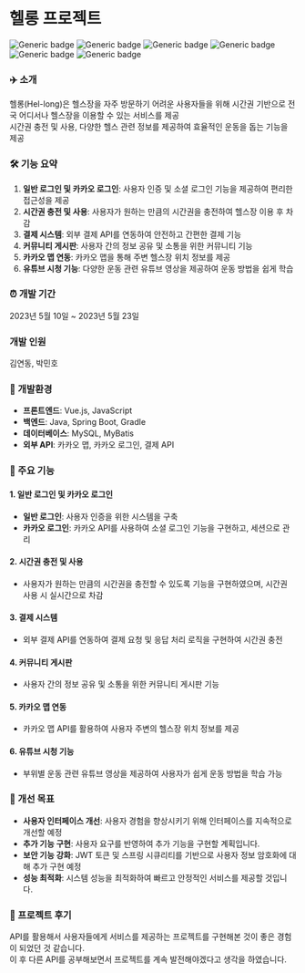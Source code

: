 # 헬롱 프로젝트
![Generic badge](https://img.shields.io/badge/Vue.js-3.4.21-green.svg) ![Generic badge](https://img.shields.io/badge/JavaScript-ES6-yellow.svg) ![Generic badge](https://img.shields.io/badge/Spring_Boot-3.2.5-blue.svg) ![Generic badge](https://img.shields.io/badge/Gradle-orange.svg) ![Generic badge](https://img.shields.io/badge/MySQL-8.3.0-lightgrey.svg) ![Generic badge](https://img.shields.io/badge/MyBatis-3.0.3-brightgreen.svg)

### ✈️ 소개
헬롱(Hel-long)은 헬스장을 자주 방문하기 어려운 사용자들을 위해 시간권 기반으로 전국 어디서나 헬스장을 이용할 수 있는 서비스를 제공 <br>
시간권 충전 및 사용, 다양한 헬스 관련 정보를 제공하여 효율적인 운동을 돕는 기능을 제공

### 🛠 기능 요약
1. **일반 로그인 및 카카오 로그인**: 사용자 인증 및 소셜 로그인 기능을 제공하여 편리한 접근성을 제공
2. **시간권 충전 및 사용**: 사용자가 원하는 만큼의 시간권을 충전하여 헬스장 이용 후 차감
3. **결제 시스템**: 외부 결제 API를 연동하여 안전하고 간편한 결제 기능
4. **커뮤니티 게시판**: 사용자 간의 정보 공유 및 소통을 위한 커뮤니티 기능
5. **카카오 맵 연동**: 카카오 맵을 통해 주변 헬스장 위치 정보를 제공
6. **유튜브 시청 기능**: 다양한 운동 관련 유튜브 영상을 제공하여 운동 방법을 쉽게 학습 

### ⏰ 개발 기간
2023년 5월 10일 ~ 2023년 5월 23일

### 개발 인원
김연동, 박민호 

### 📌 개발환경
- **프론트엔드**: Vue.js, JavaScript
- **백엔드**: Java, Spring Boot, Gradle
- **데이터베이스**: MySQL, MyBatis
- **외부 API**: 카카오 맵, 카카오 로그인, 결제 API

### 📌 주요 기능

#### 1. 일반 로그인 및 카카오 로그인
- **일반 로그인**: 사용자 인증을 위한 시스템을 구축
- **카카오 로그인**: 카카오 API를 사용하여 소셜 로그인 기능을 구현하고, 세션으로 관리

#### 2. 시간권 충전 및 사용
- 사용자가 원하는 만큼의 시간권을 충전할 수 있도록 기능을 구현하였으며, 시간권 사용 시 실시간으로 차감

#### 3. 결제 시스템
- 외부 결제 API를 연동하여 결제 요청 및 응답 처리 로직을 구현하여 시간권 충전

#### 4. 커뮤니티 게시판
- 사용자 간의 정보 공유 및 소통을 위한 커뮤니티 게시판 기능

#### 5. 카카오 맵 연동
- 카카오 맵 API를 활용하여 사용자 주변의 헬스장 위치 정보를 제공

#### 6. 유튜브 시청 기능
- 부위별 운동 관련 유튜브 영상을 제공하여 사용자가 쉽게 운동 방법을 학습 가능

### 📌 개선 목표
- **사용자 인터페이스 개선**: 사용자 경험을 향상시키기 위해 인터페이스를 지속적으로 개선할 예정
- **추가 기능 구현**: 사용자 요구를 반영하여 추가 기능을 구현할 계획입니다.
- **보안 기능 강화**: JWT 토큰 및 스프링 시큐리티를 기반으로 사용자 정보 암호화에 대해 추가 구현 예정
- **성능 최적화**: 시스템 성능을 최적화하여 빠르고 안정적인 서비스를 제공할 것입니다.

### 📌 프로젝트 후기
API를 활용해서 사용자들에게 서비스를 제공하는 프로젝트를 구현해본 것이 좋은 경험이 되었던 것 같습니다.<br>
이 후 다른 API를 공부해보면서 프로젝트를 계속 발전해야겠다고 생각을 하였습니다.
